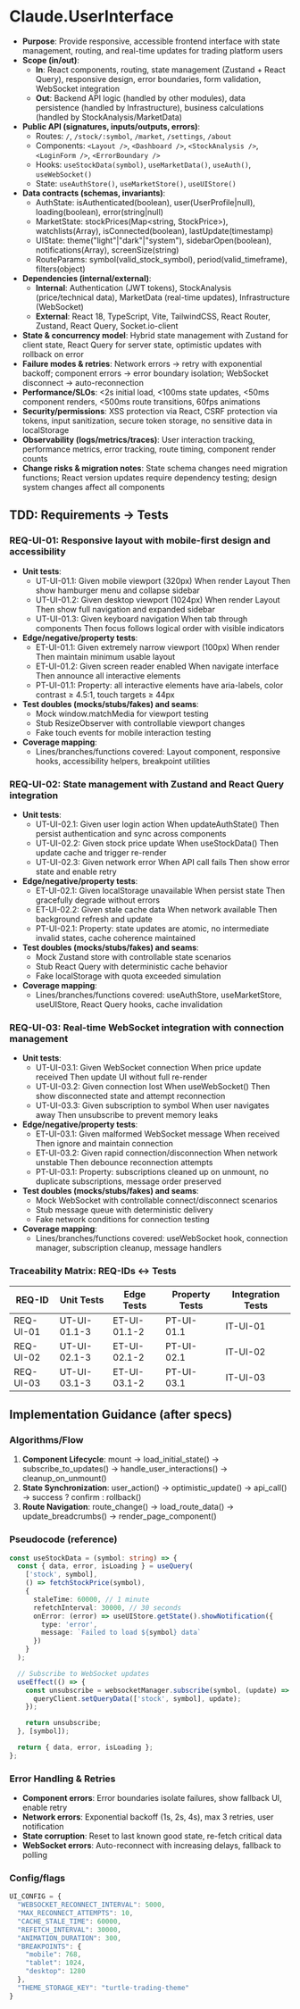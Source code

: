 # Claude.UserInterface

- **Purpose**: Provide responsive, accessible frontend interface with state management, routing, and real-time updates for trading platform users
- **Scope (in/out)**:
  - **In**: React components, routing, state management (Zustand + React Query), responsive design, error boundaries, form validation, WebSocket integration
  - **Out**: Backend API logic (handled by other modules), data persistence (handled by Infrastructure), business calculations (handled by StockAnalysis/MarketData)
- **Public API (signatures, inputs/outputs, errors)**:
  - Routes: `/`, `/stock/:symbol`, `/market`, `/settings`, `/about`
  - Components: `<Layout />`, `<Dashboard />`, `<StockAnalysis />`, `<LoginForm />`, `<ErrorBoundary />`
  - Hooks: `useStockData(symbol)`, `useMarketData()`, `useAuth()`, `useWebSocket()`
  - State: `useAuthStore()`, `useMarketStore()`, `useUIStore()`
- **Data contracts (schemas, invariants)**:
  - AuthState: isAuthenticated(boolean), user(UserProfile|null), loading(boolean), error(string|null)
  - MarketState: stockPrices(Map<string, StockPrice>), watchlists(Array), isConnected(boolean), lastUpdate(timestamp)
  - UIState: theme("light"|"dark"|"system"), sidebarOpen(boolean), notifications(Array), screenSize(string)
  - RouteParams: symbol(valid_stock_symbol), period(valid_timeframe), filters(object)
- **Dependencies (internal/external)**:
  - **Internal**: Authentication (JWT tokens), StockAnalysis (price/technical data), MarketData (real-time updates), Infrastructure (WebSocket)
  - **External**: React 18, TypeScript, Vite, TailwindCSS, React Router, Zustand, React Query, Socket.io-client
- **State & concurrency model**: Hybrid state management with Zustand for client state, React Query for server state, optimistic updates with rollback on error
- **Failure modes & retries**: Network errors → retry with exponential backoff; component errors → error boundary isolation; WebSocket disconnect → auto-reconnection
- **Performance/SLOs**: <2s initial load, <100ms state updates, <50ms component renders, <500ms route transitions, 60fps animations
- **Security/permissions**: XSS protection via React, CSRF protection via tokens, input sanitization, secure token storage, no sensitive data in localStorage
- **Observability (logs/metrics/traces)**: User interaction tracking, performance metrics, error tracking, route timing, component render counts
- **Change risks & migration notes**: State schema changes need migration functions; React version updates require dependency testing; design system changes affect all components

## TDD: Requirements → Tests

### REQ-UI-01: Responsive layout with mobile-first design and accessibility
- **Unit tests**:
  - UT-UI-01.1: Given mobile viewport (320px) When render Layout Then show hamburger menu and collapse sidebar
  - UT-UI-01.2: Given desktop viewport (1024px) When render Layout Then show full navigation and expanded sidebar
  - UT-UI-01.3: Given keyboard navigation When tab through components Then focus follows logical order with visible indicators
- **Edge/negative/property tests**:
  - ET-UI-01.1: Given extremely narrow viewport (100px) When render Then maintain minimum usable layout
  - ET-UI-01.2: Given screen reader enabled When navigate interface Then announce all interactive elements
  - PT-UI-01.1: Property: all interactive elements have aria-labels, color contrast ≥ 4.5:1, touch targets ≥ 44px
- **Test doubles (mocks/stubs/fakes) and seams**:
  - Mock window.matchMedia for viewport testing
  - Stub ResizeObserver with controllable viewport changes
  - Fake touch events for mobile interaction testing
- **Coverage mapping**:
  - Lines/branches/functions covered: Layout component, responsive hooks, accessibility helpers, breakpoint utilities

### REQ-UI-02: State management with Zustand and React Query integration
- **Unit tests**:
  - UT-UI-02.1: Given user login action When updateAuthState() Then persist authentication and sync across components
  - UT-UI-02.2: Given stock price update When useStockData() Then update cache and trigger re-render
  - UT-UI-02.3: Given network error When API call fails Then show error state and enable retry
- **Edge/negative/property tests**:
  - ET-UI-02.1: Given localStorage unavailable When persist state Then gracefully degrade without errors
  - ET-UI-02.2: Given stale cache data When network available Then background refresh and update
  - PT-UI-02.1: Property: state updates are atomic, no intermediate invalid states, cache coherence maintained
- **Test doubles (mocks/stubs/fakes) and seams**:
  - Mock Zustand store with controllable state scenarios
  - Stub React Query with deterministic cache behavior
  - Fake localStorage with quota exceeded simulation
- **Coverage mapping**:
  - Lines/branches/functions covered: useAuthStore, useMarketStore, useUIStore, React Query hooks, cache invalidation

### REQ-UI-03: Real-time WebSocket integration with connection management
- **Unit tests**:
  - UT-UI-03.1: Given WebSocket connection When price update received Then update UI without full re-render
  - UT-UI-03.2: Given connection lost When useWebSocket() Then show disconnected state and attempt reconnection
  - UT-UI-03.3: Given subscription to symbol When user navigates away Then unsubscribe to prevent memory leaks
- **Edge/negative/property tests**:
  - ET-UI-03.1: Given malformed WebSocket message When received Then ignore and maintain connection
  - ET-UI-03.2: Given rapid connection/disconnection When network unstable Then debounce reconnection attempts
  - PT-UI-03.1: Property: subscriptions cleaned up on unmount, no duplicate subscriptions, message order preserved
- **Test doubles (mocks/stubs/fakes) and seams**:
  - Mock WebSocket with controllable connect/disconnect scenarios
  - Stub message queue with deterministic delivery
  - Fake network conditions for connection testing
- **Coverage mapping**:
  - Lines/branches/functions covered: useWebSocket hook, connection manager, subscription cleanup, message handlers

### Traceability Matrix: REQ-IDs ↔ Tests
| REQ-ID | Unit Tests | Edge Tests | Property Tests | Integration Tests |
|--------|------------|------------|----------------|-------------------|
| REQ-UI-01 | UT-UI-01.1-3 | ET-UI-01.1-2 | PT-UI-01.1 | IT-UI-01 |
| REQ-UI-02 | UT-UI-02.1-3 | ET-UI-02.1-2 | PT-UI-02.1 | IT-UI-02 |
| REQ-UI-03 | UT-UI-03.1-3 | ET-UI-03.1-2 | PT-UI-03.1 | IT-UI-03 |

## Implementation Guidance (after specs)

### Algorithms/Flow
1. **Component Lifecycle**: mount → load_initial_state() → subscribe_to_updates() → handle_user_interactions() → cleanup_on_unmount()
2. **State Synchronization**: user_action() → optimistic_update() → api_call() → success ? confirm : rollback()
3. **Route Navigation**: route_change() → load_route_data() → update_breadcrumbs() → render_page_component()

### Pseudocode (reference)
```typescript
const useStockData = (symbol: string) => {
  const { data, error, isLoading } = useQuery(
    ['stock', symbol],
    () => fetchStockPrice(symbol),
    {
      staleTime: 60000, // 1 minute
      refetchInterval: 30000, // 30 seconds
      onError: (error) => useUIStore.getState().showNotification({
        type: 'error',
        message: `Failed to load ${symbol} data`
      })
    }
  );

  // Subscribe to WebSocket updates
  useEffect(() => {
    const unsubscribe = websocketManager.subscribe(symbol, (update) => {
      queryClient.setQueryData(['stock', symbol], update);
    });

    return unsubscribe;
  }, [symbol]);

  return { data, error, isLoading };
};
```

### Error Handling & Retries
- **Component errors**: Error boundaries isolate failures, show fallback UI, enable retry
- **Network errors**: Exponential backoff (1s, 2s, 4s), max 3 retries, user notification
- **State corruption**: Reset to last known good state, re-fetch critical data
- **WebSocket errors**: Auto-reconnect with increasing delays, fallback to polling

### Config/flags
```typescript
UI_CONFIG = {
  "WEBSOCKET_RECONNECT_INTERVAL": 5000,
  "MAX_RECONNECT_ATTEMPTS": 10,
  "CACHE_STALE_TIME": 60000,
  "REFETCH_INTERVAL": 30000,
  "ANIMATION_DURATION": 300,
  "BREAKPOINTS": {
    "mobile": 768,
    "tablet": 1024,
    "desktop": 1280
  },
  "THEME_STORAGE_KEY": "turtle-trading-theme"
}
```